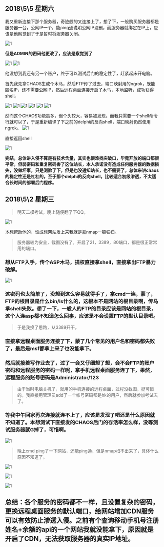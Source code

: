 ## 2018\5\5 星期六
我又重新连接下那个服务器，奇迹般的又连接上了，想了下，一般购买服务器都是服务器一台，公网IP一个，能ping通说明公网IP没删，而服务器就绑定在IP上，应该是他察觉到了于是暂时将服务器关闭。

![1](https://user-images.githubusercontent.com/38148034/39658971-c8c0f370-5050-11e8-86e9-6f4940ff7e98.png)

**但是ADMIN的密码他更改了，应该是察觉到了**

![1](https://user-images.githubusercontent.com/38148034/39658970-c8529a10-5050-11e8-88de-a10a4502b2d9.png)
![1](https://user-images.githubusercontent.com/38148034/39658969-c76feb7a-5050-11e8-8629-644e07c9c522.png)

他没想到我还有另一个账户，终于可以测试后门的稳定性了，赶紧起床开电脑。

首先我先拿CHAOS生成个木马，然后FTP传了过去，端口映射用的ngrok，既能匿名IP，还不需要公网IP，然后远程桌面连接开启了木马，本地监听，成功获得shell。

![1](https://user-images.githubusercontent.com/38148034/39658456-64f9cf00-5047-11e8-8883-bfd94bf3ceef.png)
![1](https://user-images.githubusercontent.com/38148034/39658457-65dd1c92-5047-11e8-9fbb-1e1f403f90d1.png)
![1](https://user-images.githubusercontent.com/38148034/39658460-67108432-5047-11e8-8d08-7a232b5a8674.png)
![1](https://user-images.githubusercontent.com/38148034/39658459-6681b162-5047-11e8-9e7c-4592fa6a08ab.png)
![1](https://user-images.githubusercontent.com/38148034/39658458-6631262a-5047-11e8-98bf-3bcc7ffd6820.png)
![1](https://user-images.githubusercontent.com/38148034/39658462-67b11dac-5047-11e8-857e-5232d8e9867a.png)

然而这个CHAOS功能虽多，但个头较大，容易被发现，而我只需要一个shell命令行就可以了，于是重新编译了下之前的delphi的反向shell，端口映射仍然使用ngrok。
![1](https://user-images.githubusercontent.com/38148034/39658464-6806b8e8-5047-11e8-9fa0-66cd339feb7c.png)

直接返回shell

![1](https://user-images.githubusercontent.com/38148034/39658465-689edb5a-5047-11e8-88fe-b7361d71b619.png)

**完结，总体讲入侵不算是有技术含量，其实也很难找突破口，毕竟开放的端口都很平常，但弱密码和重复密码害了这位站长，本人承诺没有造成任何服务器的数据损失，没做坏事，只是测验了下，但是也没通知站长，也不需要了。总体来讲chaos的稳定性还是杠杠的，至于那个delphi的反向shell，比较适合初级渗透，不太适合长时间的部署后门程序。**

## 2018\5\2 星期三

> 明天二模考试，晚上随便翻了下QQ。

![1](https://user-images.githubusercontent.com/38148034/39572441-c1cb3882-4f01-11e8-9dc9-1e1ede7464b3.png)

本想帮助他的，谁成想网站发上来我就是拿nmap一顿狂扫。

> 服务器较为安全，截图没有了，开启了21，3389，80端口，都是很正常常用的端口。

### 想从FTP入手，传个ASP木马，提权直接拿shell，直接拿出FTP暴力破解。

![1](https://user-images.githubusercontent.com/38148034/39572439-c088bca6-4f01-11e8-9f06-1e3bf82ee050.png)

### 这密码也太简单了，没想到这么容易就得手了，拿cmd一连，蒙了，FTP的根目录是什么bin/ls什么的，这根本不是网站的根目录啊，传马拿shell失败。想了一下，一般人的FTP的目录应该是网站的根目录，这个人连asp都不知道怎么回事，应该是不会设置FTP的默认目录吧。

> 于是我换了思路，从3389开干。

### 直接拿远程桌面服务连接了下，蒙了几个常见的用户名和密码都失败了，最后是msf都拿上来了也没能拿下。

### 然后就接着写作业去了，过了一会又仔细想了想，会不会FTP的账户密码和远程服务的密码一样呢，拿手机远程桌面服务连了下，果然，远程服务的账号密码是Administrator/123

> 由于当时电脑关机了，就用的手机连接的远程桌面，过程没截图，挺可惜的。我直接用管理员add了一个帐号密码都是hk的用户，然后就参加考试去了。

### 等我中午回家再次连接就连不上了，应该是发现了吧还是什么原因就不知道了。本想测试下直接发的CHAOS后门的存活率怎么样，没等测试服务器就G掉了，可惜啊。

![1](https://user-images.githubusercontent.com/38148034/39572411-a6857542-4f01-11e8-9904-383f37af767e.png)

> 晚上cmd ping了一下网站，还能ping通，但是nmap扫不出来了，具体什么原因不知道了。

![1](https://user-images.githubusercontent.com/38148034/39572435-bc045bf4-4f01-11e8-9e8c-0d3d09bac5f9.png)

![1](https://user-images.githubusercontent.com/38148034/39572443-c2ffed6a-4f01-11e8-8c8e-1757afca625c.png)

![1](https://user-images.githubusercontent.com/38148034/39572438-be91a818-4f01-11e8-80b7-b4a6ec77a2dc.png)

## 总结：各个服务的密码都不一样，且设置复杂的密码，更换远程桌面服务的默认端口，给网站增加CDN服务可以有效防止渗透入侵。之前有个查询移动手机号注册姓名+余额的api的一个网站我就没能拿下，原因就是开启了CDN，无法获取服务器的真实IP地址。

